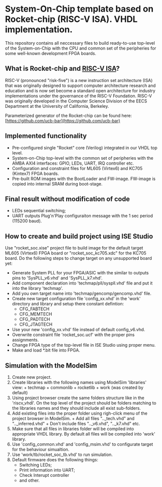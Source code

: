 System-On-Chip template based on Rocket-chip (RISC-V ISA). VHDL implementation.
=====================

This repository contains all neccessary files to build ready-to-use 
top-level of the System-on-Chip with the CPU and common set of the peripheries
for some well-known development FPGA boards. 

## What is Rocket-chip and [RISC-V ISA](http://www.riscv.org)?

RISC-V (pronounced "risk-five") is a new instruction set architecture (ISA) 
that was originally designed to support computer architecture research and 
education and is now set become a standard open architecture for industry 
implementations under the governance of the RISC-V Foundation. RISC-V was 
originally developed in the Computer Science Division of the EECS Department
at the University of California, Berkeley.

Parameterized generator of the Rocket-chip can be found here:
[https://github.com/ucb-bar](https://github.com/ucb-bar)
   

## Implemented functionality

+ Pre-configured single "Rocket" core (Verilog) integrated in our VHDL top
  level.
+ System-on-Chip top-level with the common set of peripheries with the 
  AMBA AXI4 interfaces: GPIO, LEDs, UART, IRQ controller etc.
+ Configuration and constraint files for ML605 (Virtex6) and KC705 (Kintex7) 
  FPGA boards.
+ Pre-built ROM images with the BootLoader and FW-image. FW-image is copied
  into internal SRAM during boot-stage.

## Final result without modification of code

+ LEDs sequential switching;
+ UART outputs Plug'n'Play configuraiton message with the 1 sec period
  (115200 baud).

## How to create and build project using ISE Studio

  Use "rocket_soc.xise" project file to build image for the default target ML605
(Virtex6) FPGA board or "rocket_soc_kc705.xdc" for the KC705 board. 
Do the following steps to change target on any unsupported board yet:
+ Generate System PLL for your FPGA/ASIC with the similar to outputs pins to
  'SysPLL_v6.vhd' and 'SysPLL_k7.vhd'.
+ Add component declaration into 'techmap/pll/syspll.vhd' file and put it
  into the library 'techmap'.
+ Add you own target name into 'techmap/gencomp/gencomp.vhd' file.
+ Create new target configuration file 'config_xx.vhd' in the 'work' directory
  and library and setup there constant defintion:
    - CFG_FABTECH
    - CFG_MEMTECH
    - CFG_PADTECH
    - CFG_JTAGTECH
+ Use your new 'config_xx.vhd' file instead of default config_v6.vhd.
+ Overwrite constraint file 'rocket_soc.ucf' with the proper pins assignments.
+ Change FPGA type of the top-level file in ISE Studio using proper menu.
+ Make and load *.bit file into FPGA.

## Simulation with the ModelSim

1. Create new project.
2. Create libraries with the following names using ModelSim 'libraries' view:
       + techmap
       + commonlib
       + rocketlib
       + work (was created by default)
3. Using project browser create the same folders structure like in the 
   'riscv_vhdl'. On the top level of the project should be folders matching
   to the libraries names and they should include all exist sub-folders.
4. Add existing files into the proper folder using righ-click menu of the
   project browser in ModelSim.
       + Add all files ".._tech.vhd" and ".._inferred.vhd"
       + Don't include files ".._v6.vhd", ".._k7.vhd" etc.
5. Make sure that all files in libraries folder will be compiled into appropriate
   VHDL library. By default all files will be compiled into 'work' library.
6. Use 'config_common.vhd' and 'config_msim.vhd' to configurate target for the
   behaviour simualtion.
7. Use 'work/tb/rocket_soc_tb.vhd' to run simulation.
8. Default firmware does the following things:
     - Switching LEDs;
     - Print information into UART;
     - Check Interupt controller
     - and other.



